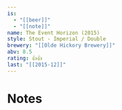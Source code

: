 ```yaml
---
is:
  - "[[beer]]"
  - "[[note]]"
name: The Event Horizon (2015)
style: Stout - Imperial / Double
brewery: "[[Olde Hickory Brewery]]"
abv: 8.5
rating: 👍👍
last: "[[2015-12]]"
---
```

# Notes

